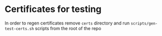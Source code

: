 # Certificates for testing

In order to regen certificates remove `certs` directory and run `scripts/gen-test-certs.sh` scripts from the root of the repo

